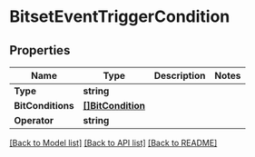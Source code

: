 # BitsetEventTriggerCondition

## Properties

Name | Type | Description | Notes
------------ | ------------- | ------------- | -------------
**Type** | **string** |  | 
**BitConditions** | [**[]BitCondition**](BitCondition.md) |  | 
**Operator** | **string** |  | 

[[Back to Model list]](../README.md#documentation-for-models) [[Back to API list]](../README.md#documentation-for-api-endpoints) [[Back to README]](../README.md)


